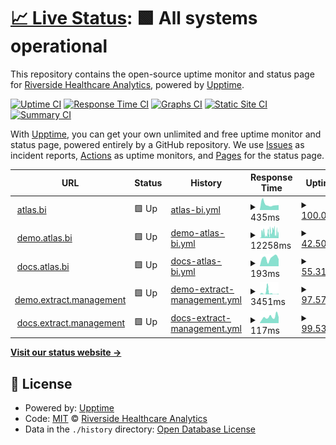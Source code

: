 # [📈 Live Status](https://Riverside-Healthcare.github.io/uptime): <!--live status--> **🟩 All systems operational**

This repository contains the open-source uptime monitor and status page for [Riverside Healthcare Analytics](https://Riverside-Healthcare.github.io/uptime), powered by [Upptime](https://github.com/upptime/upptime).

[![Uptime CI](https://github.com/Riverside-Healthcare/uptime/workflows/Uptime%20CI/badge.svg)](https://github.com/Riverside-Healthcare/uptime/actions?query=workflow%3A%22Uptime+CI%22)
[![Response Time CI](https://github.com/Riverside-Healthcare/uptime/workflows/Response%20Time%20CI/badge.svg)](https://github.com/Riverside-Healthcare/uptime/actions?query=workflow%3A%22Response+Time+CI%22)
[![Graphs CI](https://github.com/Riverside-Healthcare/uptime/workflows/Graphs%20CI/badge.svg)](https://github.com/Riverside-Healthcare/uptime/actions?query=workflow%3A%22Graphs+CI%22)
[![Static Site CI](https://github.com/Riverside-Healthcare/uptime/workflows/Static%20Site%20CI/badge.svg)](https://github.com/Riverside-Healthcare/uptime/actions?query=workflow%3A%22Static+Site+CI%22)
[![Summary CI](https://github.com/Riverside-Healthcare/uptime/workflows/Summary%20CI/badge.svg)](https://github.com/Riverside-Healthcare/uptime/actions?query=workflow%3A%22Summary+CI%22)

With [Upptime](https://upptime.js.org), you can get your own unlimited and free uptime monitor and status page, powered entirely by a GitHub repository. We use [Issues](https://github.com/Riverside-Healthcare/uptime/issues) as incident reports, [Actions](https://github.com/Riverside-Healthcare/uptime/actions) as uptime monitors, and [Pages](https://Riverside-Healthcare.github.io/uptime) for the status page.

<!--start: status pages-->
<!-- This summary is generated by Upptime (https://github.com/upptime/upptime) -->
<!-- Do not edit this manually, your changes will be overwritten -->
<!-- prettier-ignore -->
| URL | Status | History | Response Time | Uptime |
| --- | ------ | ------- | ------------- | ------ |
| <img alt="" src="https://favicons.githubusercontent.com/www.atlas.bi" height="13"> [atlas.bi](https://www.atlas.bi) | 🟩 Up | [atlas-bi.yml](https://github.com/Riverside-Healthcare/uptime/commits/HEAD/history/atlas-bi.yml) | <details><summary><img alt="Response time graph" src="./graphs/atlas-bi/response-time-week.png" height="20"> 435ms</summary><br><a href="https://Riverside-Healthcare.github.io/uptime/history/atlas-bi"><img alt="Response time 406" src="https://img.shields.io/endpoint?url=https%3A%2F%2Fraw.githubusercontent.com%2FRiverside-Healthcare%2Fuptime%2FHEAD%2Fapi%2Fatlas-bi%2Fresponse-time.json"></a><br><a href="https://Riverside-Healthcare.github.io/uptime/history/atlas-bi"><img alt="24-hour response time 380" src="https://img.shields.io/endpoint?url=https%3A%2F%2Fraw.githubusercontent.com%2FRiverside-Healthcare%2Fuptime%2FHEAD%2Fapi%2Fatlas-bi%2Fresponse-time-day.json"></a><br><a href="https://Riverside-Healthcare.github.io/uptime/history/atlas-bi"><img alt="7-day response time 435" src="https://img.shields.io/endpoint?url=https%3A%2F%2Fraw.githubusercontent.com%2FRiverside-Healthcare%2Fuptime%2FHEAD%2Fapi%2Fatlas-bi%2Fresponse-time-week.json"></a><br><a href="https://Riverside-Healthcare.github.io/uptime/history/atlas-bi"><img alt="30-day response time 406" src="https://img.shields.io/endpoint?url=https%3A%2F%2Fraw.githubusercontent.com%2FRiverside-Healthcare%2Fuptime%2FHEAD%2Fapi%2Fatlas-bi%2Fresponse-time-month.json"></a><br><a href="https://Riverside-Healthcare.github.io/uptime/history/atlas-bi"><img alt="1-year response time 406" src="https://img.shields.io/endpoint?url=https%3A%2F%2Fraw.githubusercontent.com%2FRiverside-Healthcare%2Fuptime%2FHEAD%2Fapi%2Fatlas-bi%2Fresponse-time-year.json"></a></details> | <details><summary><a href="https://Riverside-Healthcare.github.io/uptime/history/atlas-bi">100.00%</a></summary><a href="https://Riverside-Healthcare.github.io/uptime/history/atlas-bi"><img alt="All-time uptime 100.00%" src="https://img.shields.io/endpoint?url=https%3A%2F%2Fraw.githubusercontent.com%2FRiverside-Healthcare%2Fuptime%2FHEAD%2Fapi%2Fatlas-bi%2Fuptime.json"></a><br><a href="https://Riverside-Healthcare.github.io/uptime/history/atlas-bi"><img alt="24-hour uptime 100.00%" src="https://img.shields.io/endpoint?url=https%3A%2F%2Fraw.githubusercontent.com%2FRiverside-Healthcare%2Fuptime%2FHEAD%2Fapi%2Fatlas-bi%2Fuptime-day.json"></a><br><a href="https://Riverside-Healthcare.github.io/uptime/history/atlas-bi"><img alt="7-day uptime 100.00%" src="https://img.shields.io/endpoint?url=https%3A%2F%2Fraw.githubusercontent.com%2FRiverside-Healthcare%2Fuptime%2FHEAD%2Fapi%2Fatlas-bi%2Fuptime-week.json"></a><br><a href="https://Riverside-Healthcare.github.io/uptime/history/atlas-bi"><img alt="30-day uptime 100.00%" src="https://img.shields.io/endpoint?url=https%3A%2F%2Fraw.githubusercontent.com%2FRiverside-Healthcare%2Fuptime%2FHEAD%2Fapi%2Fatlas-bi%2Fuptime-month.json"></a><br><a href="https://Riverside-Healthcare.github.io/uptime/history/atlas-bi"><img alt="1-year uptime 100.00%" src="https://img.shields.io/endpoint?url=https%3A%2F%2Fraw.githubusercontent.com%2FRiverside-Healthcare%2Fuptime%2FHEAD%2Fapi%2Fatlas-bi%2Fuptime-year.json"></a></details>
| <img alt="" src="https://favicons.githubusercontent.com/demo.atlas.bi" height="13"> [demo.atlas.bi](https://demo.atlas.bi) | 🟩 Up | [demo-atlas-bi.yml](https://github.com/Riverside-Healthcare/uptime/commits/HEAD/history/demo-atlas-bi.yml) | <details><summary><img alt="Response time graph" src="./graphs/demo-atlas-bi/response-time-week.png" height="20"> 12258ms</summary><br><a href="https://Riverside-Healthcare.github.io/uptime/history/demo-atlas-bi"><img alt="Response time 12258" src="https://img.shields.io/endpoint?url=https%3A%2F%2Fraw.githubusercontent.com%2FRiverside-Healthcare%2Fuptime%2FHEAD%2Fapi%2Fdemo-atlas-bi%2Fresponse-time.json"></a><br><a href="https://Riverside-Healthcare.github.io/uptime/history/demo-atlas-bi"><img alt="24-hour response time 12162" src="https://img.shields.io/endpoint?url=https%3A%2F%2Fraw.githubusercontent.com%2FRiverside-Healthcare%2Fuptime%2FHEAD%2Fapi%2Fdemo-atlas-bi%2Fresponse-time-day.json"></a><br><a href="https://Riverside-Healthcare.github.io/uptime/history/demo-atlas-bi"><img alt="7-day response time 12258" src="https://img.shields.io/endpoint?url=https%3A%2F%2Fraw.githubusercontent.com%2FRiverside-Healthcare%2Fuptime%2FHEAD%2Fapi%2Fdemo-atlas-bi%2Fresponse-time-week.json"></a><br><a href="https://Riverside-Healthcare.github.io/uptime/history/demo-atlas-bi"><img alt="30-day response time 12258" src="https://img.shields.io/endpoint?url=https%3A%2F%2Fraw.githubusercontent.com%2FRiverside-Healthcare%2Fuptime%2FHEAD%2Fapi%2Fdemo-atlas-bi%2Fresponse-time-month.json"></a><br><a href="https://Riverside-Healthcare.github.io/uptime/history/demo-atlas-bi"><img alt="1-year response time 12258" src="https://img.shields.io/endpoint?url=https%3A%2F%2Fraw.githubusercontent.com%2FRiverside-Healthcare%2Fuptime%2FHEAD%2Fapi%2Fdemo-atlas-bi%2Fresponse-time-year.json"></a></details> | <details><summary><a href="https://Riverside-Healthcare.github.io/uptime/history/demo-atlas-bi">42.50%</a></summary><a href="https://Riverside-Healthcare.github.io/uptime/history/demo-atlas-bi"><img alt="All-time uptime 20.82%" src="https://img.shields.io/endpoint?url=https%3A%2F%2Fraw.githubusercontent.com%2FRiverside-Healthcare%2Fuptime%2FHEAD%2Fapi%2Fdemo-atlas-bi%2Fuptime.json"></a><br><a href="https://Riverside-Healthcare.github.io/uptime/history/demo-atlas-bi"><img alt="24-hour uptime 75.23%" src="https://img.shields.io/endpoint?url=https%3A%2F%2Fraw.githubusercontent.com%2FRiverside-Healthcare%2Fuptime%2FHEAD%2Fapi%2Fdemo-atlas-bi%2Fuptime-day.json"></a><br><a href="https://Riverside-Healthcare.github.io/uptime/history/demo-atlas-bi"><img alt="7-day uptime 42.50%" src="https://img.shields.io/endpoint?url=https%3A%2F%2Fraw.githubusercontent.com%2FRiverside-Healthcare%2Fuptime%2FHEAD%2Fapi%2Fdemo-atlas-bi%2Fuptime-week.json"></a><br><a href="https://Riverside-Healthcare.github.io/uptime/history/demo-atlas-bi"><img alt="30-day uptime 20.82%" src="https://img.shields.io/endpoint?url=https%3A%2F%2Fraw.githubusercontent.com%2FRiverside-Healthcare%2Fuptime%2FHEAD%2Fapi%2Fdemo-atlas-bi%2Fuptime-month.json"></a><br><a href="https://Riverside-Healthcare.github.io/uptime/history/demo-atlas-bi"><img alt="1-year uptime 20.82%" src="https://img.shields.io/endpoint?url=https%3A%2F%2Fraw.githubusercontent.com%2FRiverside-Healthcare%2Fuptime%2FHEAD%2Fapi%2Fdemo-atlas-bi%2Fuptime-year.json"></a></details>
| <img alt="" src="https://favicons.githubusercontent.com/docs.atlas.bi" height="13"> [docs.atlas.bi](https://docs.atlas.bi) | 🟩 Up | [docs-atlas-bi.yml](https://github.com/Riverside-Healthcare/uptime/commits/HEAD/history/docs-atlas-bi.yml) | <details><summary><img alt="Response time graph" src="./graphs/docs-atlas-bi/response-time-week.png" height="20"> 193ms</summary><br><a href="https://Riverside-Healthcare.github.io/uptime/history/docs-atlas-bi"><img alt="Response time 205" src="https://img.shields.io/endpoint?url=https%3A%2F%2Fraw.githubusercontent.com%2FRiverside-Healthcare%2Fuptime%2FHEAD%2Fapi%2Fdocs-atlas-bi%2Fresponse-time.json"></a><br><a href="https://Riverside-Healthcare.github.io/uptime/history/docs-atlas-bi"><img alt="24-hour response time 228" src="https://img.shields.io/endpoint?url=https%3A%2F%2Fraw.githubusercontent.com%2FRiverside-Healthcare%2Fuptime%2FHEAD%2Fapi%2Fdocs-atlas-bi%2Fresponse-time-day.json"></a><br><a href="https://Riverside-Healthcare.github.io/uptime/history/docs-atlas-bi"><img alt="7-day response time 193" src="https://img.shields.io/endpoint?url=https%3A%2F%2Fraw.githubusercontent.com%2FRiverside-Healthcare%2Fuptime%2FHEAD%2Fapi%2Fdocs-atlas-bi%2Fresponse-time-week.json"></a><br><a href="https://Riverside-Healthcare.github.io/uptime/history/docs-atlas-bi"><img alt="30-day response time 205" src="https://img.shields.io/endpoint?url=https%3A%2F%2Fraw.githubusercontent.com%2FRiverside-Healthcare%2Fuptime%2FHEAD%2Fapi%2Fdocs-atlas-bi%2Fresponse-time-month.json"></a><br><a href="https://Riverside-Healthcare.github.io/uptime/history/docs-atlas-bi"><img alt="1-year response time 205" src="https://img.shields.io/endpoint?url=https%3A%2F%2Fraw.githubusercontent.com%2FRiverside-Healthcare%2Fuptime%2FHEAD%2Fapi%2Fdocs-atlas-bi%2Fresponse-time-year.json"></a></details> | <details><summary><a href="https://Riverside-Healthcare.github.io/uptime/history/docs-atlas-bi">55.31%</a></summary><a href="https://Riverside-Healthcare.github.io/uptime/history/docs-atlas-bi"><img alt="All-time uptime 78.00%" src="https://img.shields.io/endpoint?url=https%3A%2F%2Fraw.githubusercontent.com%2FRiverside-Healthcare%2Fuptime%2FHEAD%2Fapi%2Fdocs-atlas-bi%2Fuptime.json"></a><br><a href="https://Riverside-Healthcare.github.io/uptime/history/docs-atlas-bi"><img alt="24-hour uptime 96.72%" src="https://img.shields.io/endpoint?url=https%3A%2F%2Fraw.githubusercontent.com%2FRiverside-Healthcare%2Fuptime%2FHEAD%2Fapi%2Fdocs-atlas-bi%2Fuptime-day.json"></a><br><a href="https://Riverside-Healthcare.github.io/uptime/history/docs-atlas-bi"><img alt="7-day uptime 55.31%" src="https://img.shields.io/endpoint?url=https%3A%2F%2Fraw.githubusercontent.com%2FRiverside-Healthcare%2Fuptime%2FHEAD%2Fapi%2Fdocs-atlas-bi%2Fuptime-week.json"></a><br><a href="https://Riverside-Healthcare.github.io/uptime/history/docs-atlas-bi"><img alt="30-day uptime 78.00%" src="https://img.shields.io/endpoint?url=https%3A%2F%2Fraw.githubusercontent.com%2FRiverside-Healthcare%2Fuptime%2FHEAD%2Fapi%2Fdocs-atlas-bi%2Fuptime-month.json"></a><br><a href="https://Riverside-Healthcare.github.io/uptime/history/docs-atlas-bi"><img alt="1-year uptime 78.00%" src="https://img.shields.io/endpoint?url=https%3A%2F%2Fraw.githubusercontent.com%2FRiverside-Healthcare%2Fuptime%2FHEAD%2Fapi%2Fdocs-atlas-bi%2Fuptime-year.json"></a></details>
| <img alt="" src="https://favicons.githubusercontent.com/demo.extract.management" height="13"> [demo.extract.management](https://demo.extract.management) | 🟩 Up | [demo-extract-management.yml](https://github.com/Riverside-Healthcare/uptime/commits/HEAD/history/demo-extract-management.yml) | <details><summary><img alt="Response time graph" src="./graphs/demo-extract-management/response-time-week.png" height="20"> 3451ms</summary><br><a href="https://Riverside-Healthcare.github.io/uptime/history/demo-extract-management"><img alt="Response time 6393" src="https://img.shields.io/endpoint?url=https%3A%2F%2Fraw.githubusercontent.com%2FRiverside-Healthcare%2Fuptime%2FHEAD%2Fapi%2Fdemo-extract-management%2Fresponse-time.json"></a><br><a href="https://Riverside-Healthcare.github.io/uptime/history/demo-extract-management"><img alt="24-hour response time 1313" src="https://img.shields.io/endpoint?url=https%3A%2F%2Fraw.githubusercontent.com%2FRiverside-Healthcare%2Fuptime%2FHEAD%2Fapi%2Fdemo-extract-management%2Fresponse-time-day.json"></a><br><a href="https://Riverside-Healthcare.github.io/uptime/history/demo-extract-management"><img alt="7-day response time 3451" src="https://img.shields.io/endpoint?url=https%3A%2F%2Fraw.githubusercontent.com%2FRiverside-Healthcare%2Fuptime%2FHEAD%2Fapi%2Fdemo-extract-management%2Fresponse-time-week.json"></a><br><a href="https://Riverside-Healthcare.github.io/uptime/history/demo-extract-management"><img alt="30-day response time 6393" src="https://img.shields.io/endpoint?url=https%3A%2F%2Fraw.githubusercontent.com%2FRiverside-Healthcare%2Fuptime%2FHEAD%2Fapi%2Fdemo-extract-management%2Fresponse-time-month.json"></a><br><a href="https://Riverside-Healthcare.github.io/uptime/history/demo-extract-management"><img alt="1-year response time 6393" src="https://img.shields.io/endpoint?url=https%3A%2F%2Fraw.githubusercontent.com%2FRiverside-Healthcare%2Fuptime%2FHEAD%2Fapi%2Fdemo-extract-management%2Fresponse-time-year.json"></a></details> | <details><summary><a href="https://Riverside-Healthcare.github.io/uptime/history/demo-extract-management">97.57%</a></summary><a href="https://Riverside-Healthcare.github.io/uptime/history/demo-extract-management"><img alt="All-time uptime 95.70%" src="https://img.shields.io/endpoint?url=https%3A%2F%2Fraw.githubusercontent.com%2FRiverside-Healthcare%2Fuptime%2FHEAD%2Fapi%2Fdemo-extract-management%2Fuptime.json"></a><br><a href="https://Riverside-Healthcare.github.io/uptime/history/demo-extract-management"><img alt="24-hour uptime 100.00%" src="https://img.shields.io/endpoint?url=https%3A%2F%2Fraw.githubusercontent.com%2FRiverside-Healthcare%2Fuptime%2FHEAD%2Fapi%2Fdemo-extract-management%2Fuptime-day.json"></a><br><a href="https://Riverside-Healthcare.github.io/uptime/history/demo-extract-management"><img alt="7-day uptime 97.57%" src="https://img.shields.io/endpoint?url=https%3A%2F%2Fraw.githubusercontent.com%2FRiverside-Healthcare%2Fuptime%2FHEAD%2Fapi%2Fdemo-extract-management%2Fuptime-week.json"></a><br><a href="https://Riverside-Healthcare.github.io/uptime/history/demo-extract-management"><img alt="30-day uptime 95.70%" src="https://img.shields.io/endpoint?url=https%3A%2F%2Fraw.githubusercontent.com%2FRiverside-Healthcare%2Fuptime%2FHEAD%2Fapi%2Fdemo-extract-management%2Fuptime-month.json"></a><br><a href="https://Riverside-Healthcare.github.io/uptime/history/demo-extract-management"><img alt="1-year uptime 95.70%" src="https://img.shields.io/endpoint?url=https%3A%2F%2Fraw.githubusercontent.com%2FRiverside-Healthcare%2Fuptime%2FHEAD%2Fapi%2Fdemo-extract-management%2Fuptime-year.json"></a></details>
| <img alt="" src="https://favicons.githubusercontent.com/docs.extract.management" height="13"> [docs.extract.management](https://docs.extract.management) | 🟩 Up | [docs-extract-management.yml](https://github.com/Riverside-Healthcare/uptime/commits/HEAD/history/docs-extract-management.yml) | <details><summary><img alt="Response time graph" src="./graphs/docs-extract-management/response-time-week.png" height="20"> 117ms</summary><br><a href="https://Riverside-Healthcare.github.io/uptime/history/docs-extract-management"><img alt="Response time 129" src="https://img.shields.io/endpoint?url=https%3A%2F%2Fraw.githubusercontent.com%2FRiverside-Healthcare%2Fuptime%2FHEAD%2Fapi%2Fdocs-extract-management%2Fresponse-time.json"></a><br><a href="https://Riverside-Healthcare.github.io/uptime/history/docs-extract-management"><img alt="24-hour response time 143" src="https://img.shields.io/endpoint?url=https%3A%2F%2Fraw.githubusercontent.com%2FRiverside-Healthcare%2Fuptime%2FHEAD%2Fapi%2Fdocs-extract-management%2Fresponse-time-day.json"></a><br><a href="https://Riverside-Healthcare.github.io/uptime/history/docs-extract-management"><img alt="7-day response time 117" src="https://img.shields.io/endpoint?url=https%3A%2F%2Fraw.githubusercontent.com%2FRiverside-Healthcare%2Fuptime%2FHEAD%2Fapi%2Fdocs-extract-management%2Fresponse-time-week.json"></a><br><a href="https://Riverside-Healthcare.github.io/uptime/history/docs-extract-management"><img alt="30-day response time 129" src="https://img.shields.io/endpoint?url=https%3A%2F%2Fraw.githubusercontent.com%2FRiverside-Healthcare%2Fuptime%2FHEAD%2Fapi%2Fdocs-extract-management%2Fresponse-time-month.json"></a><br><a href="https://Riverside-Healthcare.github.io/uptime/history/docs-extract-management"><img alt="1-year response time 129" src="https://img.shields.io/endpoint?url=https%3A%2F%2Fraw.githubusercontent.com%2FRiverside-Healthcare%2Fuptime%2FHEAD%2Fapi%2Fdocs-extract-management%2Fresponse-time-year.json"></a></details> | <details><summary><a href="https://Riverside-Healthcare.github.io/uptime/history/docs-extract-management">99.53%</a></summary><a href="https://Riverside-Healthcare.github.io/uptime/history/docs-extract-management"><img alt="All-time uptime 81.25%" src="https://img.shields.io/endpoint?url=https%3A%2F%2Fraw.githubusercontent.com%2FRiverside-Healthcare%2Fuptime%2FHEAD%2Fapi%2Fdocs-extract-management%2Fuptime.json"></a><br><a href="https://Riverside-Healthcare.github.io/uptime/history/docs-extract-management"><img alt="24-hour uptime 96.72%" src="https://img.shields.io/endpoint?url=https%3A%2F%2Fraw.githubusercontent.com%2FRiverside-Healthcare%2Fuptime%2FHEAD%2Fapi%2Fdocs-extract-management%2Fuptime-day.json"></a><br><a href="https://Riverside-Healthcare.github.io/uptime/history/docs-extract-management"><img alt="7-day uptime 99.53%" src="https://img.shields.io/endpoint?url=https%3A%2F%2Fraw.githubusercontent.com%2FRiverside-Healthcare%2Fuptime%2FHEAD%2Fapi%2Fdocs-extract-management%2Fuptime-week.json"></a><br><a href="https://Riverside-Healthcare.github.io/uptime/history/docs-extract-management"><img alt="30-day uptime 81.25%" src="https://img.shields.io/endpoint?url=https%3A%2F%2Fraw.githubusercontent.com%2FRiverside-Healthcare%2Fuptime%2FHEAD%2Fapi%2Fdocs-extract-management%2Fuptime-month.json"></a><br><a href="https://Riverside-Healthcare.github.io/uptime/history/docs-extract-management"><img alt="1-year uptime 81.25%" src="https://img.shields.io/endpoint?url=https%3A%2F%2Fraw.githubusercontent.com%2FRiverside-Healthcare%2Fuptime%2FHEAD%2Fapi%2Fdocs-extract-management%2Fuptime-year.json"></a></details>

<!--end: status pages-->

[**Visit our status website →**](https://Riverside-Healthcare.github.io/uptime)

## 📄 License

- Powered by: [Upptime](https://github.com/upptime/upptime)
- Code: [MIT](./LICENSE) © [Riverside Healthcare Analytics](https://Riverside-Healthcare.github.io/uptime)
- Data in the `./history` directory: [Open Database License](https://opendatacommons.org/licenses/odbl/1-0/)
